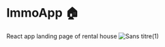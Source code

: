# ImmoApp :house:
React app landing page of rental house
![Sans titre(1)](https://user-images.githubusercontent.com/73282517/144599094-e2262775-26f2-4027-a233-2739022cba3b.png)
